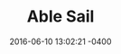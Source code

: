 ---
layout: single-project
title:  "Able Sail"
date:   2016-06-10 13:02:21 -0400
categories: project
type: Web Application
featured: false
github: https://github.com/Propheis/Able-Sail-Web-App
thumbnail: ../assets/project-thumbnail/able-sail-logo.svg
tools: PHP, MySQL
summary: |
  A web application to collect customer info and process payment for Able Sail in Kingston Ontario. The application will have a database that will provide new and returning sailors with an easy and efficient way of signing up or re-signing up.

---